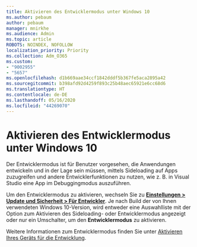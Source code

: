 ```yaml
---
title: Aktivieren des Entwicklermodus unter Windows 10
ms.author: pebaum
author: pebaum
manager: mnirkhe
ms.audience: Admin
ms.topic: article
ROBOTS: NOINDEX, NOFOLLOW
localization_priority: Priority
ms.collection: Adm_O365
ms.custom:
- "9002955"
- "5657"
ms.openlocfilehash: d1b669aae34ccf1842dddf5b367fe5aca2895a42
ms.sourcegitcommit: b398afd92d4259f893c25b48aec65921e6cc68d6
ms.translationtype: HT
ms.contentlocale: de-DE
ms.lasthandoff: 05/16/2020
ms.locfileid: "44269070"
---
```

# <a name="enable-developer-mode-in-windows-10"></a>Aktivieren des Entwicklermodus unter Windows 10

Der Entwicklermodus ist für Benutzer vorgesehen, die Anwendungen entwickeln und in der Lage sein müssen, mittels Sideloading auf Apps zuzugreifen und andere Entwicklerfunktionen zu nutzen, wie z. B. in Visual Studio eine App im Debuggingmodus auszuführen.

Um den Entwicklermodus zu aktivieren, wechseln Sie zu **[Einstellungen > Update und Sicherheit > Für Entwickler](ms-settings:developers?activationSource=GetHelp)**. Je nach Build der von Ihnen verwendeten Windows 10-Version, wird entweder eine Auswahlliste mit der Option zum Aktivieren des Sideloading- oder Entwicklermodus angezeigt oder nur ein Umschalter, um den **Entwicklermodus** zu aktivieren.

Weitere Informationen zum Entwicklermodus finden Sie unter [Aktivieren Ihres Geräts für die Entwicklung](https://docs.microsoft.com/windows/uwp/get-started/enable-your-device-for-development).
